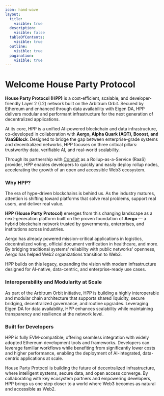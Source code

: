 ```yaml
---
icon: hand-wave
layout:
  title:
    visible: true
  description:
    visible: false
  tableOfContents:
    visible: true
  outline:
    visible: true
  pagination:
    visible: true
---
```


# Welcome House Party Protocol

**House Party Protocol (HPP)** is a cost-efficient, scalable, and developer-friendly Layer 2 (L2) network built on the Arbitrum Orbit. Secured by Ethereum and enhanced through data availability with Eigen DA, HPP delivers modular and performant infrastructure for the next generation of decentralized applications.

At its core, HPP is a unified AI-powered blockchain and data infrastructure, co-developed in collaboration with **Aergo, Alpha Quark (AQT), Booost, and VaaSBlock**. Designed to bridge the gap between enterprise-grade systems and decentralized networks, HPP focuses on three critical pillars: trustworthy data, verifiable AI, and real-world scalability.

Through its partnership with [Conduit](https://www.conduit.xyz/) as a Rollup-as-a-Service (RaaS) provider, HPP enables developers to quickly and easily deploy rollup nodes, accelerating the growth of an open and accessible Web3 ecosystem.

### Why HPP?

The era of hype-driven blockchains is behind us. As the industry matures, attention is shifting toward platforms that solve real problems, support real users, and deliver real value.

**HPP (House Party Protocol)** emerges from this changing landscape as a next-generation platform built on the proven foundation of **Aergo** — a hybrid blockchain network trusted by governments, enterprises, and institutions across industries.

Aergo has already powered mission-critical applications in logistics, decentralized voting, official document verification in healthcare, and more. By bridging traditional systems' reliability with public networks' openness, Aergo has helped Web2 organizations transition to Web3.

HPP builds on this legacy, expanding the vision with modern infrastructure designed for AI-native, data-centric, and enterprise-ready use cases.&#x20;

### Interoperability and Modularity at Scale

As part of the Arbitrum Orbit initiative, HPP is building a highly interoperable and modular chain architecture that supports shared liquidity, secure bridging, decentralized governance, and routine upgrades. Leveraging Eigen DA for data availability, HPP enhances scalability while maintaining transparency and resilience at the network level.

### Built for Developers

HPP is fully EVM-compatible, offering seamless integration with widely adopted Ethereum development tools and frameworks. Developers can leverage familiar workflows while benefiting from significantly lower costs and higher performance, enabling the deployment of AI-integrated, data-centric applications at scale.

House Party Protocol is building the future of decentralized infrastructure, where intelligent systems, secure data, and open access converge. By collaborating with key ecosystem partners and empowering developers, HPP brings us one step closer to a world where Web3 becomes as natural and accessible as Web2.

